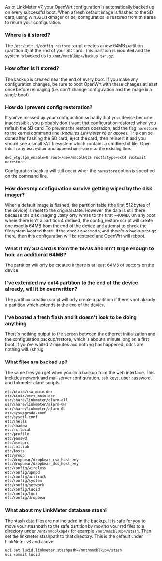 As of LinkMeter v7, your OpenWrt configuration is automatically backed up on every successful boot. When a fresh default image is flashed to the SD card, using Win32DiskImager or dd, configuration is restored from this area to return your configuration.

### Where is it stored?
The `/etc/init.d/config_restore` script creates a new 64MB partition (partition 4) at the end of your SD card. This partition is mounted and the system is backed up to `/mnt/mmcblk0p4/backup.tar.gz`.

### How often is it stored?
The backup is created near the end of every boot. If you make any configuration changes, be sure to boot OpenWrt with these changes at least once before reimaging (i.e. don't change configuration and the image in a single boot)

### How do I prevent config restoration?
If you've messed up your configuration so badly that your device become inaccessible, you probably don't want that configuration restored when you reflash the SD card. To prevent the restore operation, add the flag `norestore` to the kernel command line (_Requires LinkMeter v8 or above_). This can be done after flashing the SD card, eject the card, then reinsert it and you should see a small FAT filesystem which contains a cmdline.txt file. Open this in any text editor and append `norestore` to the existing line:
```
dwc_otg.lpm_enable=0 root=/dev/mmcblk0p2 rootfstype=ext4 rootwait norestore
```
Configuration backup will still occur when the `norestore` option is specified on the command line.

### How does my configuration survive getting wiped by the disk imager?
When a default image is flashed, the partition table (the first 512 bytes of the device) is reset to the original state. However, the data is still there because the disk imaging utility only writes to the first ~40MB. On any boot where there isn't a partition 4 defined, the config_restore script will create one exactly 64MB from the end of the device and attempt to check the filesystem located there. If the check succeeds, and there's a backup.tar.gz there, then this configuration will be restored and OpenWrt will reboot. 

### What if my SD card is from the 1970s and isn't large enough to hold an additional 64MB?
The partition will only be created if there is at least 64MB of sectors on the device

### I've extended my ext4 partition to the end of the device already, will it be overwritten?
The partition creation script will only create a partition if there's not already a partition which extends to the end of the device.

### I've booted a fresh flash and it doesn't look to be doing anything
There's nothing output to the screen between the ethernet initialization and the configuration backup/restore, which is about a minute long on a first boot. If you've waited 2 minutes and nothing has happened, odds are nothing will. (shrug)

### What files are backed up?
The same files you get when you do a backup from the web interface. This includes network and mail server configuration, ssh keys, user password, and linkmeter alarm scripts.
```
etc/nixio/rsa_main.der
etc/nixio/cert_main.der
usr/share/linkmeter/alarm-all
usr/share/linkmeter/alarm-0H
usr/share/linkmeter/alarm-0L
etc/sysupgrade.conf
etc/sysctl.conf
etc/shells
etc/shadow
etc/rc.local
etc/profile
etc/passwd
etc/msmtprc
etc/inittab
etc/hosts
etc/group
etc/dropbear/dropbear_rsa_host_key
etc/dropbear/dropbear_dss_host_key
etc/config/wireless
etc/config/upnpd
etc/config/ucitrack
etc/config/system
etc/config/network
etc/config/lucid
etc/config/luci
etc/config/dropbear
```

### What about my LinkMeter database stash!
The stash data files are not included in the backup. It is safe for you to move your stashpath to the safe partition by moving your rrd files to a directory under `/mnt/mmcblk0p4/` for example `/mnt/mmcblk0p4/stash`. Then set the linkmeter stashpath to that directory. This is the default under LinkMeter v8 and above.
```
uci set lucid.linkmeter.stashpath=/mnt/mmcblk0p4/stash
uci commit lucid
```